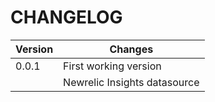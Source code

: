 CHANGELOG
=========

| Version | Changes                                                    |
| --------|------------------------------------------------------------|                                     
| 0.0.1   | First working version                                      |
|         | Newrelic Insights datasource                               |